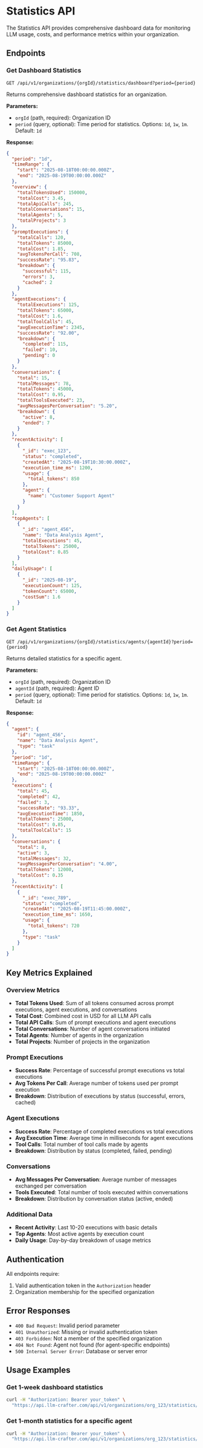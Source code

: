 # Statistics API

The Statistics API provides comprehensive dashboard data for monitoring LLM usage, costs, and performance metrics within your organization.

## Endpoints

### Get Dashboard Statistics

```
GET /api/v1/organizations/{orgId}/statistics/dashboard?period={period}
```

Returns comprehensive dashboard statistics for an organization.

**Parameters:**

- `orgId` (path, required): Organization ID
- `period` (query, optional): Time period for statistics. Options: `1d`, `1w`, `1m`. Default: `1d`

**Response:**

```json
{
  "period": "1d",
  "timeRange": {
    "start": "2025-08-18T00:00:00.000Z",
    "end": "2025-08-19T00:00:00.000Z"
  },
  "overview": {
    "totalTokensUsed": 150000,
    "totalCost": 3.45,
    "totalApiCalls": 245,
    "totalConversations": 15,
    "totalAgents": 5,
    "totalProjects": 3
  },
  "promptExecutions": {
    "totalCalls": 120,
    "totalTokens": 85000,
    "totalCost": 1.85,
    "avgTokensPerCall": 708,
    "successRate": "95.83",
    "breakdown": {
      "successful": 115,
      "errors": 3,
      "cached": 2
    }
  },
  "agentExecutions": {
    "totalExecutions": 125,
    "totalTokens": 65000,
    "totalCost": 1.6,
    "totalToolCalls": 45,
    "avgExecutionTime": 2345,
    "successRate": "92.00",
    "breakdown": {
      "completed": 115,
      "failed": 10,
      "pending": 0
    }
  },
  "conversations": {
    "total": 15,
    "totalMessages": 78,
    "totalTokens": 45000,
    "totalCost": 0.95,
    "totalToolsExecuted": 23,
    "avgMessagesPerConversation": "5.20",
    "breakdown": {
      "active": 8,
      "ended": 7
    }
  },
  "recentActivity": [
    {
      "_id": "exec_123",
      "status": "completed",
      "createdAt": "2025-08-19T10:30:00.000Z",
      "execution_time_ms": 1200,
      "usage": {
        "total_tokens": 850
      },
      "agent": {
        "name": "Customer Support Agent"
      }
    }
  ],
  "topAgents": [
    {
      "_id": "agent_456",
      "name": "Data Analysis Agent",
      "totalExecutions": 45,
      "totalTokens": 25000,
      "totalCost": 0.85
    }
  ],
  "dailyUsage": [
    {
      "_id": "2025-08-19",
      "executionCount": 125,
      "tokenCount": 65000,
      "costSum": 1.6
    }
  ]
}
```

### Get Agent Statistics

```
GET /api/v1/organizations/{orgId}/statistics/agents/{agentId}?period={period}
```

Returns detailed statistics for a specific agent.

**Parameters:**

- `orgId` (path, required): Organization ID
- `agentId` (path, required): Agent ID
- `period` (query, optional): Time period for statistics. Options: `1d`, `1w`, `1m`. Default: `1d`

**Response:**

```json
{
  "agent": {
    "id": "agent_456",
    "name": "Data Analysis Agent",
    "type": "task"
  },
  "period": "1d",
  "timeRange": {
    "start": "2025-08-18T00:00:00.000Z",
    "end": "2025-08-19T00:00:00.000Z"
  },
  "executions": {
    "total": 45,
    "completed": 42,
    "failed": 3,
    "successRate": "93.33",
    "avgExecutionTime": 1850,
    "totalTokens": 25000,
    "totalCost": 0.85,
    "totalToolCalls": 15
  },
  "conversations": {
    "total": 8,
    "active": 3,
    "totalMessages": 32,
    "avgMessagesPerConversation": "4.00",
    "totalTokens": 12000,
    "totalCost": 0.35
  },
  "recentActivity": [
    {
      "_id": "exec_789",
      "status": "completed",
      "createdAt": "2025-08-19T11:45:00.000Z",
      "execution_time_ms": 1650,
      "usage": {
        "total_tokens": 720
      },
      "type": "task"
    }
  ]
}
```

## Key Metrics Explained

### Overview Metrics

- **Total Tokens Used**: Sum of all tokens consumed across prompt executions, agent executions, and conversations
- **Total Cost**: Combined cost in USD for all LLM API calls
- **Total API Calls**: Sum of prompt executions and agent executions
- **Total Conversations**: Number of agent conversations initiated
- **Total Agents**: Number of agents in the organization
- **Total Projects**: Number of projects in the organization

### Prompt Executions

- **Success Rate**: Percentage of successful prompt executions vs total executions
- **Avg Tokens Per Call**: Average number of tokens used per prompt execution
- **Breakdown**: Distribution of executions by status (successful, errors, cached)

### Agent Executions

- **Success Rate**: Percentage of completed executions vs total executions
- **Avg Execution Time**: Average time in milliseconds for agent executions
- **Tool Calls**: Total number of tool calls made by agents
- **Breakdown**: Distribution by status (completed, failed, pending)

### Conversations

- **Avg Messages Per Conversation**: Average number of messages exchanged per conversation
- **Tools Executed**: Total number of tools executed within conversations
- **Breakdown**: Distribution by conversation status (active, ended)

### Additional Data

- **Recent Activity**: Last 10-20 executions with basic details
- **Top Agents**: Most active agents by execution count
- **Daily Usage**: Day-by-day breakdown of usage metrics

## Authentication

All endpoints require:

1. Valid authentication token in the `Authorization` header
2. Organization membership for the specified organization

## Error Responses

- `400 Bad Request`: Invalid period parameter
- `401 Unauthorized`: Missing or invalid authentication token
- `403 Forbidden`: Not a member of the specified organization
- `404 Not Found`: Agent not found (for agent-specific endpoints)
- `500 Internal Server Error`: Database or server error

## Usage Examples

### Get 1-week dashboard statistics

```bash
curl -H "Authorization: Bearer your_token" \
  "https://api.llm-crafter.com/api/v1/organizations/org_123/statistics/dashboard?period=1w"
```

### Get 1-month statistics for a specific agent

```bash
curl -H "Authorization: Bearer your_token" \
  "https://api.llm-crafter.com/api/v1/organizations/org_123/statistics/agents/agent_456?period=1m"
```
